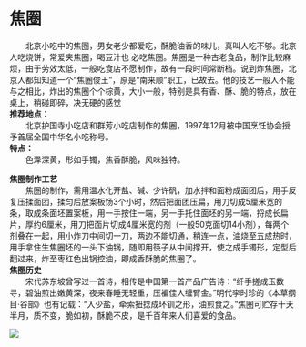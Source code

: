 # 焦圈  
  
&emsp;&emsp;北京小吃中的焦圈，男女老少都爱吃，酥脆油香的味儿，真叫人吃不够。北京人吃烧饼，常爱夹焦圈，喝豆汁也 必吃焦圈。焦圈是一种古老食品，制作比较麻烦，由于劳效太低，一般吃食店不愿制作，故有一段时间常断档。说到炸焦圈，北京人都知知道一个“焦圈俊王”，原是“南来顺”职工，已故去。他的技艺一般人不能与之相比，炸出的焦圈个个棕黄，大小一般，特别是具有香、酥、脆的特点，放在桌上，稍碰即碎，决无硬的感觉  
**推荐地点：**  
&emsp;&emsp;北京护国寺小吃店和群芳小吃店制作的焦圈，1997年12月被中国烹饪协会授予首届全国中华名小吃称号。  
**特点：**  
&emsp;&emsp;色泽深黄，形如手镯，焦香酥脆，风味独特。  
  
**焦圈制作工艺**  
&emsp;&emsp;焦圈的制作，需用温水化开盐、碱、少许矾，加水拌和面粉成面团后，用手反复压揉面团，揉匀后放案板饧3个小时，然后把面团压扁，用刀切成5厘米宽的条，取成条面坯置案板，用一手按住一端，另一手托住面坯的另一端，捋成长扁片，厚约6厘米，用刀把面片切成4厘米宽的剂（一般50克面切14小剂），每两个剂叠在一起，用小炸刀中间切一刀，两边不能切通，稍连一点，油烧至五成热时，用手拿住生焦圈坯的一头下油锅，随即用筷子从中间撑开，使之成手镯形，定型后翻过来，炸至枣红色出锅控油，即成香酥脆的焦圈了。  
**焦圈历史**  
&emsp;&emsp;宋代苏东坡曾写过一首诗，相传是中国第一首产品广告诗：“纤手搓成玉数寻，碧油煎出嫩黄深，夜来春睡无轻重，压褊佳人缠臂金。”明代李时珍的《本草纲目·谷部》也有记载：“入少盐，牵索扭捻成环钏之形，油煎食之。”焦圈可贮存十天半月，质不变，脆如初，酥脆不皮，是千百年来人们喜爱的食品。  
  
![](https://raw.gitmirror.com/szqq0512/Pic/main/img/202201211933864.png)  